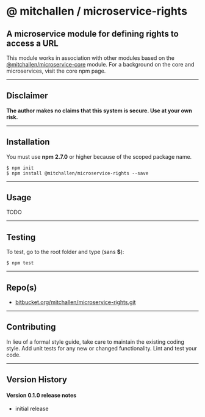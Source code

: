 @ mitchallen / microservice-rights
==================================

A microservice module for defining rights to access a URL
---------------------------------------------------------
This module works in association with other modules based on the [@mitchallen/microservice-core](https://www.npmjs.com/package/@mitchallen/microservice-core) module. For a background on the core and microservices, visit the core npm page.

* * * 

## Disclaimer

__The author makes no claims that this system is secure. Use at your own risk.__

* * *

## Installation

You must use __npm__ __2.7.0__ or higher because of the scoped package name.

    $ npm init
    $ npm install @mitchallen/microservice-rights --save
  
* * *

## Usage

TODO
    
* * *

## Testing

To test, go to the root folder and type (sans __$__):

    $ npm test
   
* * *
 
## Repo(s)

* [bitbucket.org/mitchallen/microservice-rights.git](https://bitbucket.org/mitchallen/microservice-rights.git)

* * *

## Contributing

In lieu of a formal style guide, take care to maintain the existing coding style.
Add unit tests for any new or changed functionality. Lint and test your code.

* * *

## Version History

#### Version 0.1.0 release notes

* initial release
